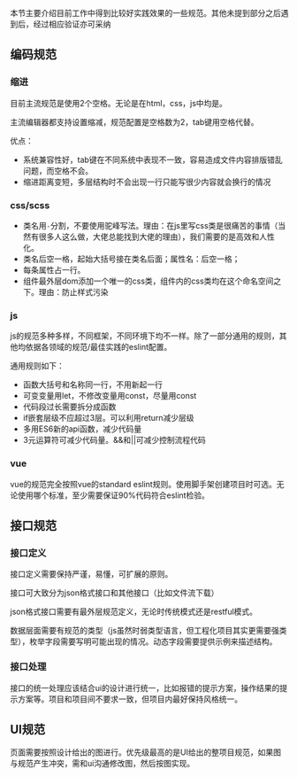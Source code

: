 本节主要介绍目前工作中得到比较好实践效果的一些规范。其他未提到部分之后遇到后，经过相应验证亦可采纳

## 编码规范

### 缩进
目前主流规范是使用2个空格。无论是在html，css，js中均是。

主流编辑器都支持设置缩减，规范配置是空格数为2，tab键用空格代替。

优点：
* 系统兼容性好，tab键在不同系统中表现不一致，容易造成文件内容排版错乱问题，而空格不会。
* 缩进距离变短，多层结构时不会出现一行只能写很少内容就会换行的情况

### css/scss
* 类名用`-`分割，不要使用驼峰写法。理由：在js里写css类是很痛苦的事情（当然有很多人这么做，大佬总能找到大佬的理由），我们需要的是高效和人性化。
* 类名后空一格，起始大括号接在类名后面；属性名：后空一格；
* 每条属性占一行。
* 组件最外层dom添加一个唯一的css类，组件内的css类均在这个命名空间之下。理由：防止样式污染

### js

js的规范多种多样，不同框架，不同环境下均不一样。除了一部分通用的规则，其他均依据各领域的规范/最佳实践的eslint配置。

通用规则如下：
* 函数大括号和名称同一行，不用新起一行
* 可变变量用let，不修改变量用const，尽量用const
* 代码段过长需要拆分成函数
* if嵌套层级不应超过3层。可以利用return减少层级
* 多用ES6新的api函数，减少代码量
* 3元运算符可减少代码量。&&和||可减少控制流程代码

### vue

vue的规范完全按照vue的standard eslint规则。使用脚手架创建项目时可选。无论使用哪个标准，至少需要保证90%代码符合eslint检验。

## 接口规范

### 接口定义
接口定义需要保持严谨，易懂，可扩展的原则。

接口可大致分为json格式接口和其他接口（比如文件流下载）

json格式接口需要有最外层规范定义，无论时传统模式还是restful模式。

数据层面需要有规范的类型（js虽然时弱类型语言，但工程化项目其实更需要强类型），枚举字段需要写明可能出现的情况。动态字段需要提供示例来描述结构。

### 接口处理

接口的统一处理应该结合ui的设计进行统一，比如报错的提示方案，操作结果的提示方案等。项目和项目间不要求一致，但项目内最好保持风格统一。

## UI规范

页面需要按照设计给出的图进行。优先级最高的是UI给出的整项目规范，如果图与规范产生冲突，需和ui沟通修改图，然后按图实现。
